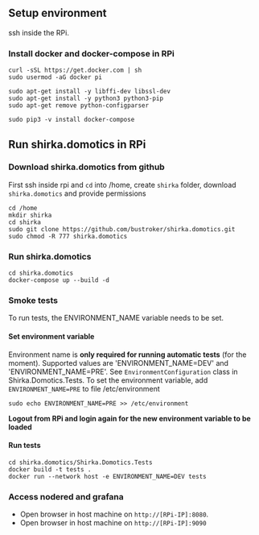 ## Setup environment 
ssh inside the RPi.

### Install docker and docker-compose in RPi
```console
curl -sSL https://get.docker.com | sh
sudo usermod -aG docker pi

sudo apt-get install -y libffi-dev libssl-dev
sudo apt-get install -y python3 python3-pip
sudo apt-get remove python-configparser

sudo pip3 -v install docker-compose
```

## Run shirka.domotics in RPi
### Download shirka.domotics from github
First ssh inside rpi and `cd` into /home, create `shirka` folder, download `shirka.domotics` and provide permissions
```console
cd /home
mkdir shirka
cd shirka
sudo git clone https://github.com/bustroker/shirka.domotics.git
sudo chmod -R 777 shirka.domotics
```

### Run shirka.domotics
```console
cd shirka.domotics
docker-compose up --build -d
```

### Smoke tests
To run tests, the ENVIRONMENT_NAME variable needs to be set.
#### Set environment variable
Environment name is **only required for running automatic tests** (for the moment). Supported values are 'ENVIRONMENT_NAME=DEV' and 'ENVIRONMENT_NAME=PRE'. See `EnvironmentConfiguration` class in Shirka.Domotics.Tests.
To set the environment variable, add `ENVIRONMENT_NAME=PRE` to file /etc/environment
```console
sudo echo ENVIRONMENT_NAME=PRE >> /etc/environment
```
**Logout from RPi and login again for the new environment variable to be loaded**

#### Run tests
```console 
cd shirka.domotics/Shirka.Domotics.Tests
docker build -t tests .
docker run --network host -e ENVIRONMENT_NAME=DEV tests
```

### Access nodered and grafana
- Open browser in host machine on `http://[RPi-IP]:8080`.
- Open browser in host machine on `http://[RPi-IP]:9090`